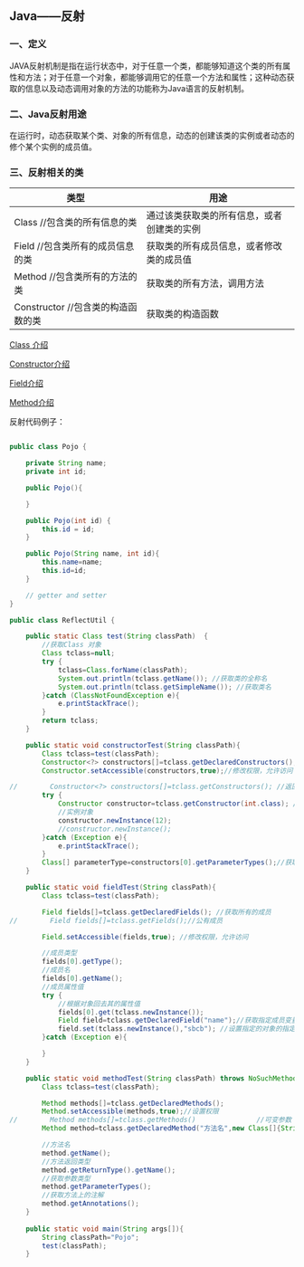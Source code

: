 ## Java——反射

### 一、定义

JAVA反射机制是指在运行状态中，对于任意一个类，都能够知道这个类的所有属性和方法；对于任意一个对象，都能够调用它的任意一个方法和属性；这种动态获取的信息以及动态调用对象的方法的功能称为Java语言的反射机制。



### 二、Java反射用途

在运行时，动态获取某个类、对象的所有信息，动态的创建该类的实例或者动态的修个某个实例的成员值。



### 三、反射相关的类

| 类型                               | 用途                                       |
| ---------------------------------- | ------------------------------------------ |
| Class //包含类的所有信息的类       | 通过该类获取类的所有信息，或者创建类的实例 |
| Field //包含类所有的成员信息的类   | 获取类的所有成员信息，或者修改类的成员值   |
| Method //包含类所有的方法的类      | 获取类的所有方法，调用方法                 |
| Constructor //包含类的构造函数的类 | 获取类的构造函数                           |

<a href="https://github.com/jogin666/Java/blob/master/Java%E5%8F%8D%E5%B0%84/Class.md">Class 介绍</a>

<a href="https://github.com/jogin666/Java/blob/master/Java%E5%8F%8D%E5%B0%84/Constructor.md">Constructor介绍</a>

<a href="https://github.com/jogin666/Java/blob/master/Java%E5%8F%8D%E5%B0%84/Field.md">Field介绍</a>

<a href="https://github.com/jogin666/Java/blob/master/Java%E5%8F%8D%E5%B0%84/Method.md">Method介绍</a>

反射代码例子：

```java

public class Pojo {

    private String name;
    private int id;

    public Pojo(){

    }

    public Pojo(int id) {
        this.id = id;
    }

    public Pojo(String name, int id){
        this.name=name;
        this.id=id;
    }

    // getter and setter
}
```

```java
public class ReflectUtil {

    public static Class test(String classPath)  {
        //获取Class 对象
        Class tclass=null;
        try {
            tclass=Class.forName(classPath);
            System.out.println(tclass.getName()); //获取类的全称名
            System.out.println(tclass.getSimpleName()); //获取类名
        }catch (ClassNotFoundException e){
            e.printStackTrace();
        }
        return tclass;
    }

    public static void constructorTest(String classPath){
        Class tclass=test(classPath);
        Constructor<?> constructors[]=tclass.getDeclaredConstructors(); //返回所有的构造函数
        Constructor.setAccessible(constructors,true);//修改权限，允许访问

//        Constructor<?> constructors[]=tclass.getConstructors(); //返回public 修饰的构造函数
        try {
            Constructor constructor=tclass.getConstructor(int.class); //根据指定参数获取构造函数
            //实例对象
            constructor.newInstance(12);
            //constructor.newInstance();
        }catch (Exception e){
            e.printStackTrace();
        }
        Class[] parameterType=constructors[0].getParameterTypes();//获取第一个构造函数中的参数类型
    }

    public static void fieldTest(String classPath){
        Class tclass=test(classPath);

        Field fields[]=tclass.getDeclaredFields(); //获取所有的成员
//        Field fields[]=tclass.getFields();//公有成员

        Field.setAccessible(fields,true); //修改权限，允许访问

        //成员类型
        fields[0].getType(); 
        //成员名
        fields[0].getName();
        //成员属性值
        try {
            //根据对象回去其的属性值
            fields[0].get(tclass.newInstance());
            Field field=tclass.getDeclaredField("name");//获取指定成员变量
            field.set(tclass.newInstance(),"sbcb"); //设置指定的对象的指定值
        }catch (Exception e){

        }
    }

    public static void methodTest(String classPath) throws NoSuchMethodException {
        Class tclass=test(classPath);

        Method methods[]=tclass.getDeclaredMethods();
        Method.setAccessible(methods,true);//设置权限
//        Method methods[]=tclass.getMethods()               //可变参数  参数类类型
        Method method=tclass.getDeclaredMethod("方法名",new Class[]{String.class});

        //方法名
        method.getName();
        //方法返回类型
        method.getReturnType().getName();
        //获取参数类型
        method.getParameterTypes();
        //获取方法上的注解
        method.getAnnotations();
    }
    
    public static void main(String args[]){
        String classPath="Pojo";
        test(classPath);
    }

```

